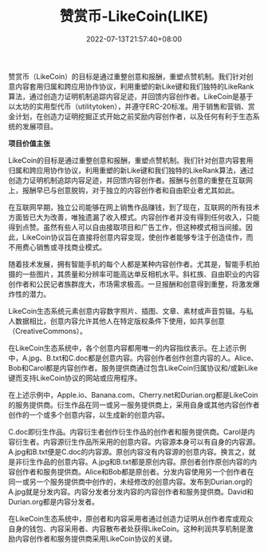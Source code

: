 ﻿---
weight: 
title: "赞赏币-LikeCoin(LIKE)"
description: "赞赏币（LikeCoin）的目标是通过重整创意和报酬，重塑点赞机制。我们针对创意内容套用归属和跨应用协作协议，利用重塑的新Like键和我们独特的LikeRank算法，通过创造力证明机制追踪内容足迹，并回馈内容创作者。LikeCoin是基于以太坊的实用型代币（utilitytoken），并遵守ERC-20标准。用于销售和营销、赏金计划，在创造力证明挖掘正式开始之前奖励内容创作者，以及任何有利于生态系统的发展项目。"
date: 2022-07-13T21:57:40+08:00
lastmod: 2022-07-13T16:45:40+08:00
draft: false
authors: ["yangsi"]
featuredImage: "1.png"
link: "https://about.like.co/"
tags: ["数字代币","赞赏币-LikeCoin(LIKE)"]
categories: ["navigation"]
navigation: ["数字代币"]
lightgallery: true
toc: true
pinned: false
recommend: false
recommend1: false
---
赞赏币（LikeCoin）的目标是通过重整创意和报酬，重塑点赞机制。我们针对创意内容套用归属和跨应用协作协议，利用重塑的新Like键和我们独特的LikeRank算法，通过创造力证明机制追踪内容足迹，并回馈内容创作者。LikeCoin是基于以太坊的实用型代币（utilitytoken），并遵守ERC-20标准。用于销售和营销、赏金计划，在创造力证明挖掘正式开始之前奖励内容创作者，以及任何有利于生态系统的发展项目。

**项目价值主张**

LikeCoin的目标是通过重整创意和报酬，重塑点赞机制。我们针对创意内容套用归属和跨应用协作协议，利用重塑的新Like键和我们独特的LikeRank算法，通过创造力证明机制追踪内容足迹，并回馈内容创作者。报酬与创意的重整在互联网上，报酬早已与创意脱钩，对于独立的内容创作者和自由职业者尤其如此。

在互联网早期，独立公司能够在网上销售作品赚钱，到了现在，互联网的所有技术方面皆已大为改善，唯独遗漏了收入模式。内容创作者并没有得到任何收入，只能得到点赞。虽然有些人可以自由接取项目和广告工作，但这种模式相当间接。因此，LikeCoin协议旨在直接将创意内容变现，使创作者能够专注于创造佳作，而不用费心销售或寻找商业模式。

随着技术发展，拥有智能手机的每个人都是某种内容创作者。尤其是，智能手机拍摄的一些图片，其质量和分辨率可能高达单反相机水平。斜杠族、自由职业的内容创作者和公民记者族群庞大，市场需求极高。一旦报酬和创意得到重整，将激发爆炸性的潜力。

LikeCoin生态系统元素创意内容数字照片、插图、文章、素材或声音剪辑。与私人数据相比，创意内容允许其他人在特定版权条件下使用，如共享创意（CreativeCommons）。

在LikeCoin生态系统中，各个创意内容都用唯一的内容指纹表示。在上述示例中，A.jpg、B.txt和C.doc都是创意内容。内容创作者创作创意内容的人。Alice、Bob和Carol都是内容创作者。服务提供商通过包含LikeCoin归属协议和/或新Like键而支持LikeCoin协议的网站或应用程序。

在上述示例中，Apple.io、Banana.com、Cherry.net和Durian.org都是LikeCoin的服务提供商。衍生作品在同一或另一服务提供商上，采用自身或其他内容创作者创作的一个或多个创意内容，以生成新的创意内容。

C.doc即衍生作品。内容衍生者创作衍生作品的创作者和服务提供商。Carol是内容衍生者。内容源衍生作品所采用的创意内容。内容源本身可以有自身的内容源。A.jpg和B.txt便是C.doc的内容源。原创内容没有内容源的创意内容。换言之，就是非衍生作品的创意内容。A.jpg和B.txt都是原创内容。原创者创作原创内容的内容创作者和服务提供商。Alice和Bob都是原创者。分发内容使用另一个创作者在同一或另一个服务提供商中创作的，未经修改的创意内容。发布到Durian.org的A.jpg就是分发内容。内容分发者分发内容的内容创作者和服务提供商。David和Durian.org都是内容分发者。

在LikeCoin生态系统中，原创者和内容采用者通过创造力证明从创作者库或观众自身的钱包、内容采用者、内容散布者处获得LikeCoin。这种利润共享机制是激励内容创作者和服务提供商采用LikeCoin协议的关键。